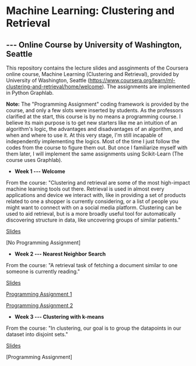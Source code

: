 # Machine Learning: Clustering and Retrieval 
## --- Online Course by University of Washington, Seattle 

This repository contains the lecture slides and assginments of the Coursera online course, Machine Learning (Clustering and Retrieval), provided by University of Washington, Seattle (https://www.coursera.org/learn/ml-clustering-and-retrieval/home/welcome). The assignments are implemented in Python Graphlab.

**Note:** The "Programming Assignment" coding framework is provided by the course, and only a few slots were inserted by students. As the professors clarified at the start, this course is by no means a programming course. I believe its main purpose is to get new starters like me an intuition of an algorithm's logic, the advantages and disadvantages of an algorithm, and when and where to use it. At this very stage, I'm still incapable of independently implementing the logics. Most of the time I just follow the codes from the course to figure them out. But once I familiarize myself with them later, I will implement the same assignments using Scikit-Learn (The course uses Graphlab).


- **Week 1 --- Welcome**

From the course: "Clustering and retrieval are some of the most high-impact machine learning tools out there. Retrieval is used in almost every applications and device we interact with, like in providing a set of products related to one a shopper is currently considering, or a list of people you might want to connect with on a social media platform. Clustering can be used to aid retrieval, but is a more broadly useful tool for automatically discovering structure in data, like uncovering groups of similar patients."

  [Slides](https://github.com/lxn1021/ML---Unsupervised-Learning/blob/master/intro.pdf)
  
  [No Programming Assignment]
  
  
  - **Week 2 --- Nearest Neighbor Search**
  
  From the course: "A retrieval task of fetching a document similar to one someone is currently reading."
  
   [Slides](https://github.com/lxn1021/ML---Unsupervised-Learning/blob/master/retrieval-intro-annotated.pdf)
   
   [Programming Assignment 1](https://github.com/lxn1021/Online-Course-Machine-Learning-Clustering-and-Retrieval/blob/master/NN.ipynb)
 
   [Programming Assignment 2](https://github.com/lxn1021/ML---Unsupervised-Learning/blob/master/LSH.ipynb)
   
   
  - **Week 3 --- Clustering with k-means**
  
  From the course: "In clustering, our goal is to group the datapoints in our dataset into disjoint sets."
  
   [Slides](https://github.com/lxn1021/Online-Course-Machine-Learning-Clustering-and-Retrieval/blob/master/kmeans-annotated.pdf)
   
   [Programming Assignment]
     
    
   
